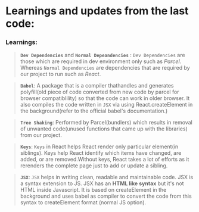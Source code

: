 # Learnings and updates from the last code:
### Learnings:

> **`Dev Dependencies`** and **`Normal Depeandencies`** :
> `Dev Dependencies` are those which are required in dev environment only such as *Parcel*. Whereas `Normal Dependencies` are dependencies that are required by our project to run such as *React*.

> **`Babel`**: 
> A package that is a compiler thathandles and generates polyfill(old piece of code converted from new code by parcel for browser compatiblility) so that the code can work in older browser. It also compiles the code written in `JSX` via using React.createElement in the background(refer to the official babel's documentation.)

> **`Tree Shaking`**: 
> Performed by Parcel(bundlers) which results in removal of unwanted code(unused functions that came up with the libraries) from our project. 

> **`Keys`**:
> `Keys` in React helps React render only particular element(in siblings). 
Keys help React identify which items have changed, are added, or are removed.Without keys, React takes a lot of efforts as it rerenders the complete page just to add or update a sibling.

> **`JSX`**:
> `JSX` helps in writing clean, readable and maintainable code. JSX is a syntax extension to JS. JSX has an **HTML like syntax** but it's not HTML inside Javascript. It is based on createElement in the background and uses babel as compiler to convert the code from this syntax to createElement format (normal JS option).

